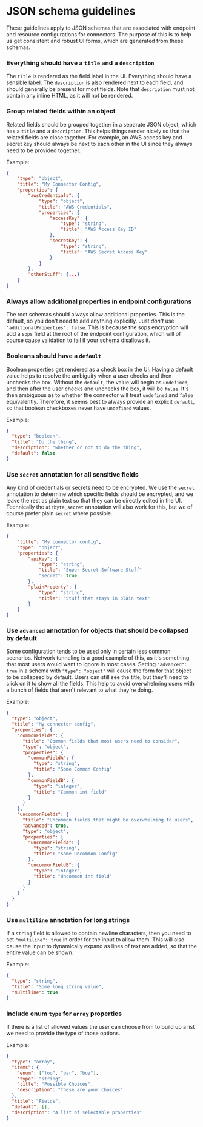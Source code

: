 # JSON schema guidelines

These guidelines apply to JSON schemas that are associated with endpoint and resource configurations
for connectors. The purpose of this is to help us get consistent and robust UI forms, which are
generated from these schemas.

### Everything should have a `title` and a `description`

The `title` is rendered as the field label in the UI. Everything should have a sensible label.
The `description` is also rendered next to each field, and should generally be present for most
fields. Note that `description` must not contain any inline HTML, as it will not be rendered.

### Group related fields within an object

Related fields should be grouped together in a separate JSON object, which has a `title` and a
`description`. This helps things render nicely so that the related fields are close together. For
example, an AWS access key and secret key should always be next to each other in the UI since they
always need to be provided together.

Example:

```json
{
    "type": "object",
    "title": "My Connector Config",
    "properties": {
        "awsCredentials": {
            "type": "object",
            "title": "AWS Credentials",
            "properties": {
                "accessKey": {
                    "type": "string",
                    "title": "AWS Access Key ID"
                },
                "secretKey": {
                    "type": "string",
                    "title": "AWS Secret Access Key"
                }
            }
        },
        "otherStuff": {...}
    }
}
```

### Always allow additional properties in endpoint configurations

The root schemas should always allow additional properties. This is the default, so you don't need
to add anything explicitly. Just _don't_ use `"additionalProperties": false`. This is because the
sops encryption will add a `sops` field at the root of the endpoint configuration, which will of
course cause validation to fail if your schema disallows it.

### Booleans should have a `default`

Boolean properties get rendered as a check box in the UI. Having a default
value helps to resolve the ambiguity when a user checks and then unchecks the box. Without the
`default`, the value will begin as `undefined`, and then after the user checks and unchecks the box,
it will be `false`. It's then ambiguous as to whether the connector will treat `undefined` and
`false` equivalently. Therefore, it seems best to always provide an explicit `default`, so that
boolean checkboxes never have `undefined` values.

Example:

```json
{
  "type": "boolean",
  "title": "Do the thing",
  "description": "whether or not to do the thing",
  "default": false
}
```

### Use `secret` annotation for all sensitive fields

Any kind of credentials or secrets need to be encrypted. We use the `secret` annotation to determine
which specific fields should be encrypted, and we leave the rest as plain text so that they can be
directly edited in the UI. Technically the `airbyte_secret` annotation will also work for this, but
we of course prefer plain `secret` where possible.

Example:

```json
{
    "title": "My connector config",
    "type": "object",
    "properties": {
        "apiKey": {
            "type": "string",
            "title": "Super Secret Software Stuff"
            "secret": true
        },
        "plainProperty": {
            "type": "string",
            "title": "Stuff that stays in plain text"
        }
    }
}
```

### Use `advanced` annotation for objects that should be collapsed by default

Some configuration tends to be used only in certain less common scenarios. Network tunneling is a
good example of this, as it's something that most users would want to ignore in most cases. Setting
`"advanced": true` in a schema with `"type": "object"` will cause the form for that object to be
collapsed by default. Users can still see the title, but they'll need to click on it to show all the
fields. This help to avoid overwhelming users with a bunch of fields that aren't relevant to what
they're doing.

Example:

```json
{
  "type": "object",
  "title": "My connector config",
  "properties": {
    "commonFields": {
      "title": "Common fields that most users need to consider",
      "type": "object",
      "properties": {
        "commonFieldA": {
          "type": "string",
          "title": "Some Common Config"
        },
        "commonFieldB": {
          "type": "integer",
          "title": "Common int field"
        }
      }
    },
    "uncommonFields": {
      "title": "Uncommon fields that might be overwhelming to users",
      "advanced": true,
      "type": "object",
      "properties": {
        "uncommonFieldA": {
          "type": "string",
          "title": "Some Uncommon Config"
        },
        "uncommonFieldB": {
          "type": "integer",
          "title": "Uncommon int field"
        }
      }
    }
  }
}
```

### Use `multiline` annotation for long strings

If a `string` field is allowed to contain newline characters, then you need to set
`"multiline": true` in order for the input to allow them. This will also cause the input to
dynamically expand as lines of text are added, so that the entire value can be shown.

Example:

```json
{
  "type": "string",
  "title": "Some long string value",
  "multiline": true
}
```

### Include enum `type` for `array` properties

If there is a list of allowed values the user can choose from to build up a list we need to provide the type of those options.

Example:

```json
{
  "type": "array",
  "items": {
    "enum": ["foo", "bar", "buz"],
    "type": "string",
    "title": "Possible Choices",
    "description": "These are your choices"
  },
  "title": "Fields",
  "default": [],
  "description": "A list of selectable properties"
}
```
